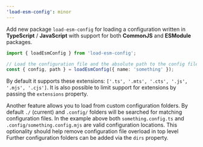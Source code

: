 ```yaml
---
'load-esm-config': minor
---
```


Add new package `load-esm-config` for loading a configuration written in **TypeScript** / **JavaScript** with support for both **CommonJS** and **ESModule** packages.

```ts
import { loadEsmConfig } from 'load-esm-config';

// Load the configuration file and the absolute path to the config file.
const { config, path } = loadEsmConfig({ name: 'something' });
```

By default it supports these extensions: `['.ts', '.mts', '.cts', '.js', '.mjs', '.cjs']`. It is also possible to limit support for extensions by passing the `extensions` property.

Another feature allows you to load from custom configuration folders. By default `./` (current) and `.config/` folders will be searched for matching configuration files. In the example above both `something.config.ts` and `.config/something.config.mjs` are valid configuration locations. This optionality should help remove configuration file overload in top level Further configuration folders can be added via the `dirs` property.
